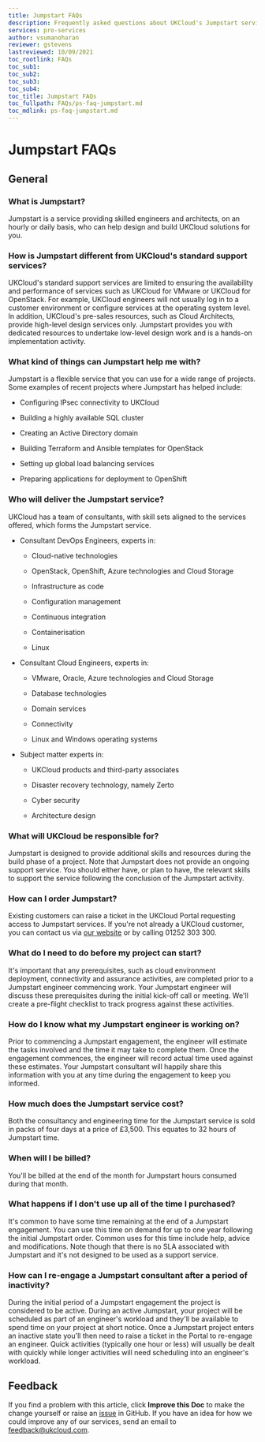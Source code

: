 ```yaml
---
title: Jumpstart FAQs
description: Frequently asked questions about UKCloud's Jumpstart service
services: pro-services
author: vsumanoharan
reviewer: gstevens
lastreviewed: 10/09/2021
toc_rootlink: FAQs
toc_sub1: 
toc_sub2:
toc_sub3:
toc_sub4:
toc_title: Jumpstart FAQs
toc_fullpath: FAQs/ps-faq-jumpstart.md
toc_mdlink: ps-faq-jumpstart.md
---
```


# Jumpstart FAQs

## General

### What is Jumpstart?

Jumpstart is a service providing skilled engineers and architects, on an hourly or daily basis, who can help design and build UKCloud solutions for you.

### How is Jumpstart different from UKCloud's standard support services?

UKCloud's standard support services are limited to ensuring the availability and performance of services such as UKCloud for VMware or UKCloud for OpenStack. For example, UKCloud engineers will not usually log in to a customer environment or configure services at the operating system level. In addition, UKCloud's pre-sales resources, such as Cloud Architects, provide high-level design services only. Jumpstart provides you with dedicated resources to undertake low-level design work and is a hands-on implementation activity.

### What kind of things can Jumpstart help me with?

Jumpstart is a flexible service that you can use for a wide range of projects. Some examples of recent projects where Jumpstart has helped include:

- Configuring IPsec connectivity to UKCloud

- Building a highly available SQL cluster

- Creating an Active Directory domain

- Building Terraform and Ansible templates for OpenStack

- Setting up global load balancing services

- Preparing applications for deployment to OpenShift

### Who will deliver the Jumpstart service?

UKCloud has a team of consultants, with skill sets aligned to the services offered, which forms the Jumpstart service.

- Consultant DevOps Engineers, experts in:

  - Cloud-native technologies
  
  - OpenStack, OpenShift, Azure technologies and Cloud Storage
  
  - Infrastructure as code
  
  - Configuration management
  
  - Continuous integration
  
  - Containerisation
  
  - Linux
  
- Consultant Cloud Engineers, experts in:
  
  - VMware, Oracle, Azure technologies and Cloud Storage
  
  - Database technologies
  
  - Domain services
  
  - Connectivity
  
  - Linux and Windows operating systems

- Subject matter experts in:

  - UKCloud products and third-party associates
  
  - Disaster recovery technology, namely Zerto

  - Cyber security

  - Architecture design

### What will UKCloud be responsible for?

Jumpstart is designed to provide additional skills and resources during the build phase of a project. Note that Jumpstart does not provide an ongoing support service. You should either have, or plan to have, the relevant skills to support the service following the conclusion of the Jumpstart activity.

### How can I order Jumpstart?

Existing customers can raise a ticket in the UKCloud Portal requesting access to Jumpstart services. If you're not already a UKCloud customer, you can contact us via [our website](https://ukcloud.com/contact/) or by calling 01252 303 300.

### What do I need to do before my project can start?

It's important that any prerequisites, such as cloud environment deployment, connectivity and assurance activities, are completed prior to a Jumpstart engineer commencing work. Your Jumpstart engineer will discuss these prerequisites during the initial kick-off call or meeting. We'll create a pre-flight checklist to track progress against these activities.

### How do I know what my Jumpstart engineer is working on?

Prior to commencing a Jumpstart engagement, the engineer will estimate the tasks involved and the time it may take to complete them. Once the engagement commences, the engineer will record actual time used against these estimates. Your Jumpstart consultant will happily share this information with you at any time during the engagement to keep you informed.

### How much does the Jumpstart service cost?

Both the consultancy and engineering time for the Jumpstart service is sold in packs of four days at a price of £3,500. This equates to 32 hours of Jumpstart time.

### When will I be billed?

You'll be billed at the end of the month for Jumpstart hours consumed during that month.

### What happens if I don't use up all of the time I purchased?

It's common to have some time remaining at the end of a Jumpstart engagement. You can use this time on demand for up to one year following the initial Jumpstart order. Common uses for this time include help, advice and modifications. Note though that there is no SLA associated with Jumpstart and it's not designed to be used as a support service.

### How can I re-engage a Jumpstart consultant after a period of inactivity?

During the initial period of a Jumpstart engagement the project is considered to be active. During an active Jumpstart, your project will be scheduled as part of an engineer's workload and they'll be available to spend time on your project at short notice. Once a Jumpstart project enters an inactive state you'll then need to raise a ticket in the Portal to re-engage an engineer. Quick activities (typically one hour or less) will usually be dealt with quickly while longer activities will need scheduling into an engineer's workload.

## Feedback

If you find a problem with this article, click **Improve this Doc** to make the change yourself or raise an [issue](https://github.com/UKCloud/documentation/issues) in GitHub. If you have an idea for how we could improve any of our services, send an email to <feedback@ukcloud.com>.
